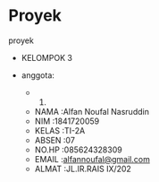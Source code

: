 # Proyek
proyek
 
* KELOMPOK 3

* anggota:
    + 1.
     - NAMA   :Alfan Noufal Nasruddin
     - NIM    :1841720059
     - KELAS  :TI-2A
     - ABSEN  :07
     - NO.HP  :085624328309
     - EMAIL  :alfannoufal@gmail.com
     - ALMAT  :JL.IR.RAIS IX/202
